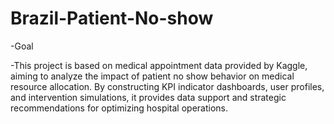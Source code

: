 # Brazil-Patient-No-show
-Goal

-This project is based on medical appointment data provided by Kaggle, aiming to analyze the impact of patient no show behavior on medical resource allocation. By constructing KPI indicator dashboards, user profiles, and intervention simulations, it provides data support and strategic recommendations for optimizing hospital operations.
